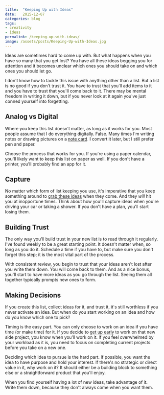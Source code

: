 ```yaml
---
title:  "Keeping Up with Ideas"
date:   2015-12-07
categories: blog
tags:
- creativity
- ideas
permalink: /keeping-up-with-ideas/
image: /assets/posts/Keeping-Up-with-Ideas.jpg
---
```


Ideas are sometimes hard to come up with. But what happens when you have so many that you get lost? You have all these ideas begging you for attention and it becomes unclear which ones you should take on and which ones you should let go.
<!--more-->

I don't know how to tackle this issue with anything other than a list. But a list is no good if you don't trust it. You have to trust that you'll add items to it and you have to trust that you'll come back to it. There may be mental freedom in writing it down, but if you never look at it again you've just conned yourself into forgetting.

## Analog vs Digital

Where you keep this list doesn't matter, as long as it works for you. Most people assume that I do everything digitally. False. Many times I'm writing notes or drawing pictures on a [note card][hPDAArticle]. I convert it later, but I still prefer pen and paper.

Choose the process that works for you. If you're using a paper calendar, you'll likely want to keep this list on paper as well. If you don't have a printer, you'll probably find an app for it.

## Capture

No matter which form of list keeping you use, it's imperative that you keep something around to [grab these ideas][GTDCapture] when they come. And they _will_ hit you at inopportune times. Think about how you'll capture ideas when you're driving your car or taking a shower. If you don't have a plan, you'll start losing them.

## Building Trust

The only way you'll build trust in your new list is to read through it regularly. I've found weekly to be a great starting point. It doesn't matter when, so long as you do it. Schedule a time if you have to, but make sure you don't forget this step; it is the most vital part of the process.

With consistent review, you begin to trust that your ideas aren't lost after you write them down. You will come back to them. And as a nice bonus, you'll start to have more ideas as you go through the list. Seeing them all together typically prompts new ones to form.

## Making Decisions

If you create this list, collect ideas for it, and trust it, it's still worthless if you never activate an idea. But when do you start working on an idea and how do you know which one to pick?

Timing is the easy part. You can only choose to work on an idea if you have time (or make time) for it. If you decide to [get up early][WhyGettingUpEarlyArticle] to work on that new side project, you know when you'll work on it. If you feel overwhelmed by your workload as it is, you need to focus on completing current projects before you take on a new one.

Deciding which idea to pursue is the hard part. If possible, you want the idea to have purpose and hold your interest. If there's no strategic or direct value in it, why work on it? It should either be a building block to something else or a straightforward product that you'll enjoy.

When you find yourself having a lot of new ideas, take advantage of it. Write them down, because they don't always come when you want them.

[GTDCapture]: http://joebuhlig.com/getting-things-done-capture/
[WhyGettingUpEarlyArticle]: http://joebuhlig.com/why-getting-up-early/
[hPDAArticle]: http://joebuhlig.com/what-is-an-hpda-and-how-do-i-use-it/
